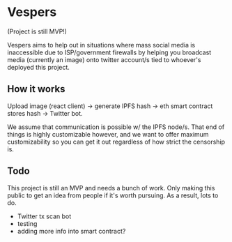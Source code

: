 # Vespers

(Project is still MVP!)

Vespers aims to help out in situations where mass social media is inaccessible due to ISP/government firewalls by helping you broadcast media (currently an image) onto twitter account/s tied to whoever's deployed this project. 

## How it works

Upload image (react client) -> generate IPFS hash -> eth smart contract stores hash -> Twitter bot.

We assume that communication is possible w/ the IPFS node/s. That end of things is highly customizable however, and we want to offer maximum customizability so you can get it out regardless of how strict the censorship is.

## Todo

This project is still an MVP and needs a bunch of work. Only making this public to get an idea from people if it's worth pursuing. As a result, lots to do.

- Twitter tx scan bot
- testing
- adding more info into smart contract?
